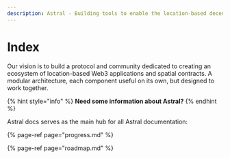 ```yaml
---
description: Astral - Building tools to enable the location-based decentralized web.
---
```


# Index

Our vision is to build a protocol and community dedicated to creating an ecosystem of location-based Web3 applications and spatial contracts. A modular architecture, each component useful on its own, but designed to work together.

{% hint style="info" %}
**Need some information about Astral?**
{% endhint %}

Astral docs serves as the main hub for all Astral documentation:

{% page-ref page="progress.md" %}

{% page-ref page="roadmap.md" %}









